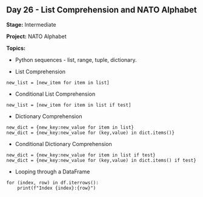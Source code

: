 ## Day 26 - List Comprehension and NATO Alphabet

**Stage:** Intermediate

**Project:** NATO Alphabet

**Topics:**
* Python sequences - list, range, tuple, dictionary.

* List Comprehension

``
new_list = [new_item for item in list]
``

* Conditional List Comprehension

```new_list = [new_item for item in list if test]```

* Dictionary Comprehension

```
new_dict = {new_key:new_value for item in list}
new_dict = {new_key:new_value for (key,value) in dict.items()}
```

* Conditional Dictionary Comprehension
```
new_dict = {new_key:new_value for item in list if test}
new_dict = {new_key:new_value for (key,value) in dict.items() if test}
```

* Looping through a DataFrame
```
for (index, row) in df.iterrows():
    print(f"Index {index}:{row}")
```